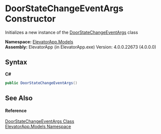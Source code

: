 # DoorStateChangeEventArgs Constructor 
 

Initializes a new instance of the <a href="T_ElevatorApp_Models_DoorStateChangeEventArgs">DoorStateChangeEventArgs</a> class

**Namespace:**&nbsp;<a href="N_ElevatorApp_Models">ElevatorApp.Models</a><br />**Assembly:**&nbsp;ElevatorApp (in ElevatorApp.exe) Version: 4.0.0.22673 (4.0.0.0)

## Syntax

**C#**<br />
``` C#
public DoorStateChangeEventArgs()
```


## See Also


#### Reference
<a href="T_ElevatorApp_Models_DoorStateChangeEventArgs">DoorStateChangeEventArgs Class</a><br /><a href="N_ElevatorApp_Models">ElevatorApp.Models Namespace</a><br />